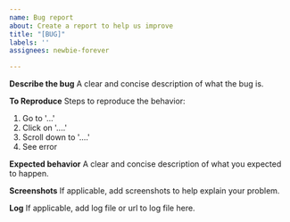 ```yaml
---
name: Bug report
about: Create a report to help us improve
title: "[BUG]"
labels: ''
assignees: newbie-forever

---
```


**Describe the bug**
A clear and concise description of what the bug is.

**To Reproduce**
Steps to reproduce the behavior:
1. Go to '...'
2. Click on '....'
3. Scroll down to '....'
4. See error

**Expected behavior**
A clear and concise description of what you expected to happen.

**Screenshots**
If applicable, add screenshots to help explain your problem.

**Log**
If applicable, add log file or url to log file here.
